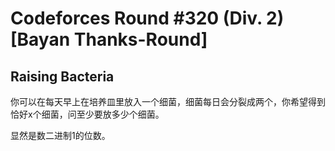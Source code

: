 # Codeforces Round #320 (Div. 2) [Bayan Thanks-Round]

## Raising Bacteria

你可以在每天早上在培养皿里放入一个细菌，细菌每日会分裂成两个，你希望得到恰好x个细菌，问至少要放多少个细菌。

显然是数二进制1的位数。
